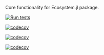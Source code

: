 Core functionality for Ecosystem.jl package.

[![Run tests](https://github.com/drvojtex/Ecosystem.jl/actions/workflows/RunTests.yml/badge.svg)](https://github.com/drvojtex/Ecosystem.jl/actions/workflows/RunTests.yml)

[![codecov](https://codecov.io/gh/drvojtex/Ecosystem.jl/branch/master/graph/badge.svg?token=LO7YSB4L1I)](https://codecov.io/gh/drvojtex/Ecosystem.jl)

[![codecov](https://codecov.io/gh/drvojtex/Ecosystem.jl/branch/master/graphs/sunburst.svg?token=LO7YSB4L1I)](https://codecov.io/gh/drvojtex/Ecosystem.jl)

[![codecov](https://codecov.io/gh/drvojtex/Ecosystem.jl/branch/master/graphs/tree.svg?token=LO7YSB4L1I)](https://codecov.io/gh/drvojtex/Ecosystem.jl)
